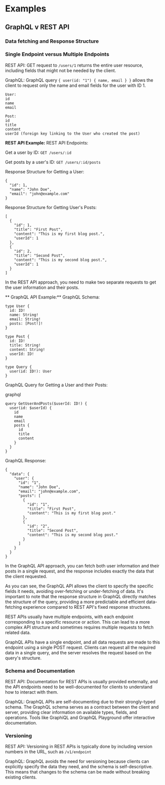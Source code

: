 # Examples

## GraphQL v REST API

### Data fetching and Response Structure 
### Single Endpoint versus Multiple Endpoints
 REST API: GET request to `/users/1` returns the entire user resource, including fields that might not be needed by the client.

GraphQL: GraphQL query `{ user(id: "1") { name, email } }` allows the client to request only the name and email fields for the user with ID 1.

```
User:
id
name
email
```

```
Post:
id
title
content
userId (foreign key linking to the User who created the post)
```

**REST API Example:**
REST API Endpoints:

Get a user by ID:
`GET /users/:id`

Get posts by a user's ID:
`GET /users/:id/posts`

Response Structure for Getting a User:
```
{
  "id": 1,
  "name": "John Doe",
  "email": "john@example.com"
}
```

Response Structure for Getting User's Posts:

```
[
  {
    "id": 1,
    "title": "First Post",
    "content": "This is my first blog post.",
    "userId": 1
  },
  {
    "id": 2,
    "title": "Second Post",
    "content": "This is my second blog post.",
    "userId": 1
  }
]
```

In the REST API approach, you need to make two separate requests to get the user information and their posts.

** GraphQL API Example:**
GraphQL Schema:

```
type User {
  id: ID!
  name: String!
  email: String!
  posts: [Post!]!
}
```
```
type Post {
  id: ID!
  title: String!
  content: String!
  userId: ID!
}
```

```
type Query {
  user(id: ID!): User
}
```
GraphQL Query for Getting a User and their Posts:

graphql
```
query GetUserAndPosts($userId: ID!) {
  user(id: $userId) {
    id
    name
    email
    posts {
      id
      title
      content
    }
  }
}
```
GraphQL Response:


```
{
  "data": {
    "user": {
      "id": "1",
      "name": "John Doe",
      "email": "john@example.com",
      "posts": [
        {
          "id": "1",
          "title": "First Post",
          "content": "This is my first blog post."
        },
        {
          "id": "2",
          "title": "Second Post",
          "content": "This is my second blog post."
        }
      ]
    }
  }
}
```

In the GraphQL API approach, you can fetch both user information and their posts in a single request, and the response includes exactly the data that the client requested.

As you can see, the GraphQL API allows the client to specify the specific fields it needs, avoiding over-fetching or under-fetching of data. It's important to note that the response structure in GraphQL directly matches the structure of the query, providing a more predictable and efficient data-fetching experience compared to REST API's fixed response structures.

REST APIs usually have multiple endpoints, with each endpoint corresponding to a specific resource or action. This can lead to a more complex API structure and sometimes requires multiple requests to fetch related data.

 GraphQL APIs have a single endpoint, and all data requests are made to this endpoint using a single POST request. Clients can request all the required data in a single query, and the server resolves the request based on the query's structure.

### Schema and Documentation 

REST API: Documentation for REST APIs is usually provided externally, and the API endpoints need to be well-documented for clients to understand how to interact with them.

GraphQL: GraphQL APIs are self-documenting due to their strongly-typed schema. The GraphQL schema serves as a contract between the client and server, providing clear information on available types, fields, and operations. Tools like GraphiQL and GraphQL Playground offer interactive documentation.

### Versioning 
REST API: Versioning in REST APIs is typically done by including version numbers in the URL, such as `/v1/endpoint`

GraphQL: GraphQL avoids the need for versioning because clients can explicitly specify the data they need, and the schema is self-descriptive. This means that changes to the schema can be made without breaking existing clients.

